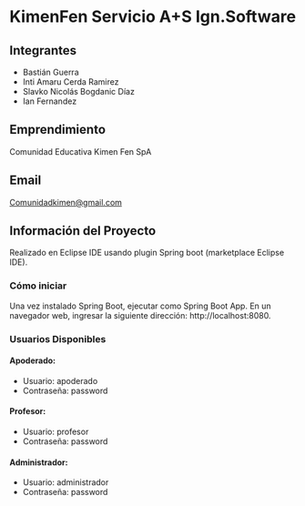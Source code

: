 # KimenFen Servicio A+S Ign.Software

## Integrantes

- Bastián Guerra
- Inti Amaru Cerda Ramirez
- Slavko Nicolás Bogdanic Díaz
- Ian Fernandez

## Emprendimiento

Comunidad Educativa Kimen Fen SpA

## Email

Comunidadkimen@gmail.com

## Información del Proyecto

Realizado en Eclipse IDE usando plugin Spring boot (marketplace Eclipse IDE).

### Cómo iniciar

Una vez instalado Spring Boot, ejecutar como Spring Boot App.
En un navegador web, ingresar la siguiente dirección: http://localhost:8080.

### Usuarios Disponibles

#### Apoderado:
- Usuario: apoderado
- Contraseña: password

#### Profesor:
- Usuario: profesor
- Contraseña: password

#### Administrador:
- Usuario: administrador
- Contraseña: password
